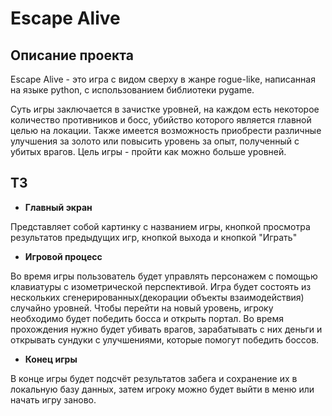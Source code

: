 # Escape Alive
## Описание проекта
Escape Alive - это игра с видом сверху в жанре rogue-like, написанная на языке python, с использованием библиотеки pygame.

Суть игры заключается в зачистке уровней, на каждом есть некоторое количество противников и босс, убийство которого является главной целью на локации. Также имеется возможность приобрести различные улучшения за золото или повысить уровень за опыт, полученный с убитых врагов. Цель игры - пройти как можно больше уровней.
## ТЗ
- **Главный экран**

Представляет собой картинку с названием игры, кнопкой просмотра результатов предыдущих игр, кнопкой выхода и кнопкой "Играть"
 - **Игровой процесс**

Во время игры пользователь будет управлять персонажем с помощью клавиатуры с изометрической перспективой. Игра будет состоять из нескольких сгенерированных(декорации объекты взаимодействия) случайно уровней. Чтобы перейти на новый уровень, игроку необходимо будет победить босса и открыть портал. Во время прохождения нужно будет убивать врагов, зарабатывать с них деньги и открывать сундуки с улучшениями, которые помогут победить боссов.
- **Конец игры**

В конце игры будет подсчёт результатов забега и сохранение их в локальную базу данных, затем игроку можно будет выйти в меню или начать игру заново.
